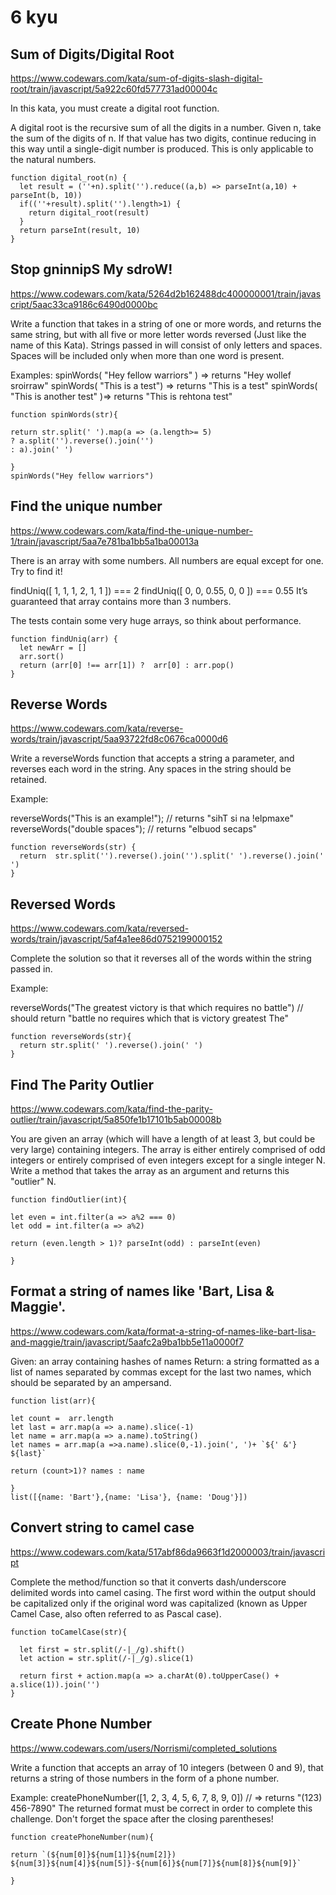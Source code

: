 
6 kyu
==========


## Sum of Digits/Digital Root

https://www.codewars.com/kata/sum-of-digits-slash-digital-root/train/javascript/5a922c60fd577731ad00004c

In this kata, you must create a digital root function.

A digital root is the recursive sum of all the digits in a number. Given n, take the sum of the digits of n. If that value has two digits, continue reducing in this way until a single-digit number is produced. This is only applicable to the natural numbers.

```JS
function digital_root(n) {
  let result = (''+n).split('').reduce((a,b) => parseInt(a,10) + parseInt(b, 10))
  if((''+result).split('').length>1) {
    return digital_root(result)
  }
  return parseInt(result, 10)
}

```

## Stop gninnipS My sdroW!
https://www.codewars.com/kata/5264d2b162488dc400000001/train/javascript/5aac33ca9186c6490d0000bc

Write a function that takes in a string of one or more words, and returns the same string, but with all five or more letter words reversed (Just like the name of this Kata). Strings passed in will consist of only letters and spaces. Spaces will be included only when more than one word is present.

Examples: spinWords( "Hey fellow warriors" ) => returns "Hey wollef sroirraw" spinWords( "This is a test") => returns "This is a test" spinWords( "This is another test" )=> returns "This is rehtona test"

```JS
function spinWords(str){

return str.split(' ').map(a => (a.length>= 5) 
? a.split('').reverse().join('') 
: a).join(' ')
 
}
spinWords("Hey fellow warriors")
```

## Find the unique number
https://www.codewars.com/kata/find-the-unique-number-1/train/javascript/5aa7e781ba1bb5a1ba00013a

There is an array with some numbers. All numbers are equal except for one. Try to find it!

findUniq([ 1, 1, 1, 2, 1, 1 ]) === 2
findUniq([ 0, 0, 0.55, 0, 0 ]) === 0.55
It’s guaranteed that array contains more than 3 numbers.

The tests contain some very huge arrays, so think about performance.

```JS
function findUniq(arr) {
  let newArr = []
  arr.sort()
  return (arr[0] !== arr[1]) ?  arr[0] : arr.pop()
}
```

## Reverse Words
https://www.codewars.com/kata/reverse-words/train/javascript/5aa93722fd8c0676ca0000d6

Write a reverseWords function that accepts a string a parameter, and reverses each word in the string. Any spaces in the string should be retained.

Example:

reverseWords("This is an example!"); // returns  "sihT si na !elpmaxe"
reverseWords("double  spaces"); // returns  "elbuod  secaps"

```JS
function reverseWords(str) {
  return  str.split('').reverse().join('').split(' ').reverse().join(' ')
}
```

## Reversed Words
https://www.codewars.com/kata/reversed-words/train/javascript/5af4a1ee86d0752199000152

Complete the solution so that it reverses all of the words within the string passed in.

Example:

reverseWords("The greatest victory is that which requires no battle")
// should return "battle no requires which that is victory greatest The"

```JS
function reverseWords(str){
  return str.split(' ').reverse().join(' ')
}
```

## Find The Parity Outlier
https://www.codewars.com/kata/find-the-parity-outlier/train/javascript/5a850fe1b17101b5ab00008b

You are given an array (which will have a length of at least 3, but could be very large) containing integers. The array is either entirely comprised of odd integers or entirely comprised of even integers except for a single integer N. Write a method that takes the array as an argument and returns this "outlier" N.

```JS
function findOutlier(int){

let even = int.filter(a => a%2 === 0)
let odd = int.filter(a => a%2)

return (even.length > 1)? parseInt(odd) : parseInt(even)

}
```

## Format a string of names like 'Bart, Lisa & Maggie'.
https://www.codewars.com/kata/format-a-string-of-names-like-bart-lisa-and-maggie/train/javascript/5aafc2a9ba1bb5e11a0000f7

Given: an array containing hashes of names
Return: a string formatted as a list of names separated by commas except for the last two names, which should be separated by an ampersand.

```JS
function list(arr){

let count =  arr.length
let last = arr.map(a => a.name).slice(-1)
let name = arr.map(a => a.name).toString()
let names = arr.map(a =>a.name).slice(0,-1).join(', ')+ `${' &'} ${last}`

return (count>1)? names : name

}
list([{name: 'Bart'},{name: 'Lisa'}, {name: 'Doug'}])
```


## Convert string to camel case
https://www.codewars.com/kata/517abf86da9663f1d2000003/train/javascript

Complete the method/function so that it converts dash/underscore delimited words into camel casing. The first word within the output should be capitalized only if the original word was capitalized (known as Upper Camel Case, also often referred to as Pascal case).

```JS
function toCamelCase(str){

  let first = str.split(/-|_/g).shift()
  let action = str.split(/-|_/g).slice(1)

  return first + action.map(a => a.charAt(0).toUpperCase() + a.slice(1)).join('')
}
```

## Create Phone Number
https://www.codewars.com/users/Norrismi/completed_solutions

Write a function that accepts an array of 10 integers (between 0 and 9), that returns a string of those numbers in the form of a phone number.

Example:
createPhoneNumber([1, 2, 3, 4, 5, 6, 7, 8, 9, 0]) // => returns "(123) 456-7890"
The returned format must be correct in order to complete this challenge. 
Don't forget the space after the closing parentheses!

```JS
function createPhoneNumber(num){

return `(${num[0]}${num[1]}${num[2]}) ${num[3]}${num[4]}${num[5]}-${num[6]}${num[7]}${num[8]}${num[9]}`

}
```
